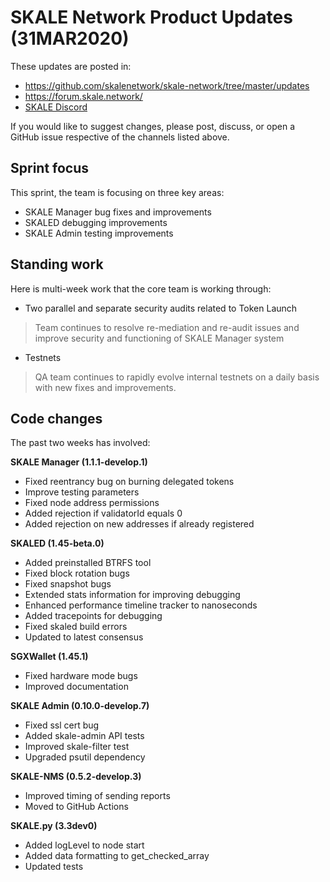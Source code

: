 # SKALE Network Product Updates (31MAR2020)

These updates are posted in: 

-   <https://github.com/skalenetwork/skale-network/tree/master/updates>
-   <https://forum.skale.network/>
-   [SKALE Discord](https://discord.gg/vvUtWJB)

If you would like to suggest changes, please post, discuss, or open a GitHub issue respective of the channels listed above.

## Sprint focus

This sprint, the team is focusing on three key areas:

-   SKALE Manager bug fixes and improvements
-   SKALED debugging improvements
-   SKALE Admin testing improvements

## Standing work

Here is multi-week work that the core team is working through:

-   Two parallel and separate security audits related to Token Launch

> Team continues to resolve re-mediation and re-audit issues and improve security and functioning of SKALE Manager system

-   Testnets

> QA team continues to rapidly evolve internal testnets on a daily basis with new fixes and improvements. 

## Code changes

The past two weeks has involved:

**SKALE Manager (1.1.1-develop.1)**

-   Fixed reentrancy bug on burning delegated tokens
-   Improve testing parameters
-   Fixed node address permissions
-   Added rejection if validatorId equals 0
-   Added rejection on new addresses if already registered

**SKALED (1.45-beta.0)**

-   Added preinstalled BTRFS tool
-   Fixed block rotation bugs
-   Fixed snapshot bugs
-   Extended stats information for improving debugging
-   Enhanced performance timeline tracker to nanoseconds
-   Added tracepoints for debugging
-   Fixed skaled build errors
-   Updated to latest consensus

**SGXWallet (1.45.1)**

-   Fixed hardware mode bugs
-   Improved documentation

**SKALE Admin (0.10.0-develop.7)**

-   Fixed ssl cert bug
-   Added skale-admin API tests
-   Improved skale-filter test
-   Upgraded psutil dependency

**SKALE-NMS (0.5.2-develop.3)**

-   Improved timing of sending reports
-   Moved to GitHub Actions

**SKALE.py (3.3dev0)**

-   Added logLevel to node start
-   Added data formatting to get_checked_array
-   Updated tests
